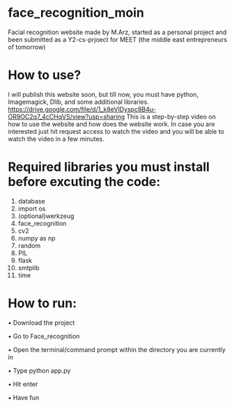 # face_recognition_moin
Facial recognition website made by M.Arz, started as a personal project and been submitted as a Y2-cs-prjoect for MEET (the middle east entrepreneurs of tomorrow)
# How to use?
I will publish this website soon, but till now, you must have python, Imagemagick, Dlib, and some additional libraries.
https://drive.google.com/file/d/1_k8eVIDyspc8B4u-OR9OC2q7_4cCHqVS/view?usp=sharing
This is a step-by-step video on how to use the website and how does the website work. In case you are interested just hit request access to watch the video and you will be able to watch the video in a few minutes.

# Required libraries you must install before excuting the code:
  1.	database
  2.	import os
  3.	(optional)werkzeug 
  4.	face_recognition
  5.	cv2
  6.	numpy as np
  7.	random
  8.	PIL
  9.	flask
  10.	smtplib
  11.	time

# How to run:
  •	Download the project
  
  •	Go to Face_recognition
  
  •	Open the terminal/command prompt within the directory you are currently in
  
  •	Type python app.py
  
  •	Hit enter
  
  •	Have fun
